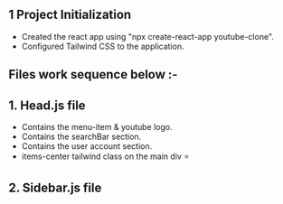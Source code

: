 ## 1 Project Initialization

- Created the react app using "npx create-react-app youtube-clone".
- Configured Tailwind CSS to the application.

## Files work sequence below :-

## 1. Head.js file

- Contains the menu-item & youtube logo.
- Contains the searchBar section.
- Contains the user account section.
- items-center tailwind class on the main div ⭐

## 2. Sidebar.js file

